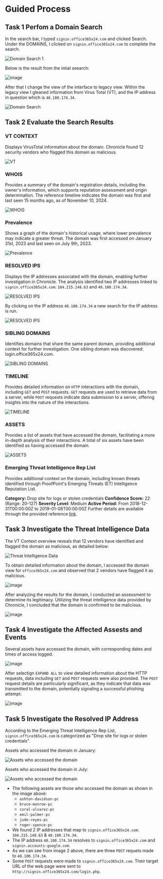 # Guided Process

## Task 1 Perfom a Domain Search

In the search bar, I typed `signin.office365x24.com` and clicked Search. Under the DOMAINS, I clicked on `signin.office365x24.com` to complete the search.

![Domain Search 1](https://github.com/user-attachments/assets/c34f3cd9-a347-47d2-a5c0-b78dd8981a05)

Below is the result from the intial seearch:

![image](https://github.com/user-attachments/assets/7843bde1-2953-45bc-991b-fba8cc0a6340)

After that I change the view of the interface to legacy view. Within the legacy view I gleaned information from Virus Total (VT), and the IP address in question which is `40.100.174.34`.

![Domain Search](https://github.com/user-attachments/assets/25c03b1e-b202-4c5c-8ce5-14d395edc127)

## Task 2 Evaluate the Search Results

### VT CONTEXT
Displays VirusTotal information about the domain. Chronicle found 12 security vendors who flagged this domain as malicious.

![VT](https://github.com/user-attachments/assets/5b05f6fa-8a8c-473f-a6d1-b24730eaed96)

### WHOIS
Provides a summary of the domain's registration details, including the owner's information, which supports reputation assessment and origin determination. The reference timeline indicates the domain was first and last seen 15 months ago, as of November 10, 2024.

![WHOIS](https://github.com/user-attachments/assets/3fda1a75-5275-4d24-8fe7-8f4ee919cfc6)

### Prevalence
Shows a graph of the domain's historical usage, where lower prevalence may indicate a greater threat. The domain was first accessed on January 31st, 2023 and last seen on July 9th, 2023.

![Prevalence](https://github.com/user-attachments/assets/e475065d-9a17-45be-b9d5-b96dc13c7cfe)

### RESOLVED IPS
Displays the IP addresses associated with the domain, enabling further investigation in Chronicle. The analysis identified two IP addresses linked to `signin.office365x24.com`: `104.215.148.63` and `40.100.174.34`.

![RESOLVED IPS](https://github.com/user-attachments/assets/0f0a6e00-8980-4bac-9f56-5cd5c60ec44c)

By clicking on the IP address `40.100.174.34` a new search for the IP address is run.

![RESOLVED IPS](https://github.com/user-attachments/assets/1322a03a-9ca7-4ec3-a34e-e0ad8f8eafc5)

### SIBLING DOMAINS
Identifies domains that share the same parent domain, providing additional context for further investigation. One sibling domain was discovered: login.office365x24.com.

![SIBLING DOMAINS](https://github.com/user-attachments/assets/0c96ed94-4763-4d5c-9099-1e4886eccc67)

### TIMELINE
Provides detailed information on `HTTP` interactions with the domain, including `GET` and `POST` requests. `GET` requests are used to retrieve data from a server, while `POST` requests indicate data submission to a server, offering insights into the nature of the interactions.

![TIMELINE](https://github.com/user-attachments/assets/19ae449d-08b2-4581-b518-d3219a8cb55d)

### ASSETS
Provides a list of assets that have accessed the domain, facilitating a more in-depth analysis of their interactions. A total of six assets have been identified as having accessed the domain.

![ASSETS](https://github.com/user-attachments/assets/2976d87f-20e3-4452-a525-a4ca441ff111)

### Emerging Threat Intelligence Rep List
Provides additional context on the domain, including known threats identified through ProofPoint's Emerging Threats (ET) Intelligence Reputation List.

**Category:** Drop site for logs or stolen credentials
**Confidence Score:** 22 (Range: 20-127)
**Severity Level:** Medium
**Active Period:** From 2018-12-31T00:00:00Z to 2019-01-08T00:00:00Z
Further details are available through the provided reference [link](https://tools.emergingthreats.net/docs/ET%20Intelligence%20Rep%20List%20Tech%20Description.pdf).

## Task 3 Investigate the Threat Intelligence Data
The VT Context overview reveals that 12 vendors have identified and flagged the domain as malicious, as detailed below:

![Threat Intelligence Data](https://github.com/user-attachments/assets/bfa0d8a3-672e-485e-93e6-74136dab50d9)

To obtain detailed information about the domain, I accessed the domain view for `office365x24.com` and observed that 2 vendors have flagged it as malicious.

![image](https://github.com/user-attachments/assets/954ce706-2f5c-474a-8fee-9d3acc396a60)

After analyzing the results for the domain, I conducted an assessment to determine its legitimacy. Utilizing the threat intelligence data provided by Chronicle, I concluded that the domain is confirmed to be malicious. 

![image](https://github.com/user-attachments/assets/046e11f8-43aa-49fd-a729-841cc57f5a94)

## Task 4 Investigate the Affected Assests and Events
Several assets have accessed the domain, with corresponding dates and times of access logged.

![image](https://github.com/user-attachments/assets/e86145ee-4f21-4af7-b0ec-8b5d18d8eeb2)

After selectign `EXPAND ALL` to view detailed information about the HTTP requests, data including `GET` and `POST` requests were also provided. The `POST` request details are particularly significant, as they indicate that data was transmitted to the domain, potentially signaling a successful phishing attempt.

![image](https://github.com/user-attachments/assets/aa725ec3-b3aa-4314-a272-96395252f039)

## Task 5 Investigate the Resolved IP Address
According to the Emerging Threat Intelligence Rep List, `signin.office365x24.com` is categorized as "Drop site for logs or stolen credentials".

Assets who accessed the domain in January:

![Assets who accessed the domain](https://github.com/user-attachments/assets/467e06d2-5ce8-49e3-849e-3449e24db5ee)

Assets who accessed the domain in July:

![Assets who accessed the domain](https://github.com/user-attachments/assets/b349d221-8568-4782-b398-4d58bd4f4ebb)

  * The following assets are those who accessed the domain as shown in the image above:
      * `ashton-davidson-pc`
      * `bruce-monroe-pc`
      * `coral-alvarez-pc`
      * `emil-palmer-pc`
      * `jude-reyes-pc`
      * `roger-spence-pc`
  * We found 2 IP addresses that map to `signin.office365x24.com`: `104.215.148.63` & `40.100.174.34`.
  * The IP address `40.100.174.34` resolves to `signin.office365x24.com` and `signin.accounts-google.com`.
  * As we can see from image 2 above, there are three `POST` requets made to `40.100.174.34`.
  * Some `POST` requests were made to `signin.office365x24.com`. Their target URL of the web page were sent to `http://signin.office365x24.com/login.php`. 

